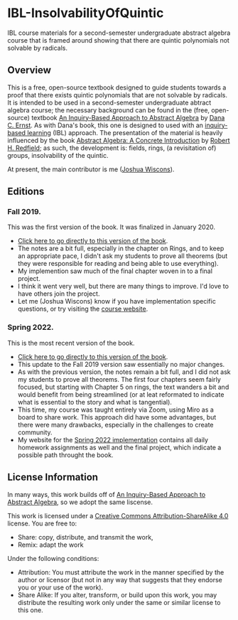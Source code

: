 # IBL-InsolvabilityOfQuintic
IBL course materials for a second-semester undergraduate abstract algebra course that is framed around showing that there are quintic polynomials not solvable by radicals. 

## Overview
This is a free, open-source textbook designed to guide students towards a proof that there exists quintic polynomials that are not solvable by radicals. It is intended to be used in a second-semester undergraduate abtract algebra course; the necessary background can be found in the (free, open-source) textbook [An Inquiry-Based Approach to Abstract Algebra](https://github.com/dcernst/IBL-AbstractAlgebra) by [Dana C. Ernst](http://danaernst.com). As with Dana's book, this one is designed to used with an [inquiry-based learning](http://maamathedmatters.blogspot.com/2013/05/what-heck-is-ibl.html) (IBL) approach. The presentation of the material is heavily influenced by the book [Abstract Algebra: A Concrete Introduction](https://www.amazon.com/Abstract-Algebra-Introduction-Robert-Redfield/dp/020143721X) by [Robert H. Redfield](https://www.hamilton.edu/academics/our-faculty/directory/faculty-detail/robert-redfield); as such, the development is: fields, rings, (a revisitation of) groups, insolvability of the quintic.

At present, the main contributor is me ([Joshua Wiscons](http://webpages.csus.edu/wiscons/)).

## Editions
### Fall 2019.
This was the first version of the book. It was finalized in January 2020. 
- [Click here to go directly to this version of the book](https://github.com/jwiscons/IBL-InsolvabilityOfQuintic/blob/master/Fall2019/IBL-InsolvabilityOfQuintic.pdf).
- The notes are a bit full, especially in the chapter on Rings, and to keep an appropriate pace, I didn't ask my students to prove all theorems (but they were responsible for reading and being able to use everything). 
- My implemention saw much of the final chapter woven in to a final project.
- I think it went very well, but there are many things to improve. I'd love to have others join the project.
- Let me (Joshua Wiscons) know if you have implementation specific questions, or try visiting the [course website](http://webpages.csus.edu/wiscons/teaching/math110B_f19.html).

### Spring 2022.
This is the most recent version of the book. 
- [Click here to go directly to this version of the book](https://github.com/jwiscons/IBL-InsolvabilityOfQuintic/blob/master/Spring2022/IBL-InsolvabilityOfQuintic.pdf).
- This update to the Fall 2019 version saw essentially no major changes.
- As with the previous version, the notes remain a bit full, and I did not ask my students to prove all theorems. The first four chapters seem fairly focused, but starting with Chapter 5 on rings, the text wanders a bit and would benefit from being streamlined (or at leat reformated to indicate what is essential to the story and what is tangential).
- This time, my course was taught entirely via Zoom, using Miro as a board to share work. This approach did have some advantages, but there were many drawbacks, especially in the challenges to create community. 
- My website for the [Spring 2022 implementation](http://webpages.csus.edu/wiscons/teaching/math110B-s22.html) contains all daily homework assignments as well and the final project, which indicate a possible path throught the book. 

## License Information
In many ways, this work builds off of [An Inquiry-Based Approach to Abstract Algebra](https://github.com/dcernst/IBL-AbstractAlgebra), so we adopt the same liscense. 

This work is licensed under a [Creative Commons Attribution-ShareAlike 4.0](https://creativecommons.org/licenses/by-sa/4.0/) license.  You are free to:

* Share: copy, distribute, and transmit the work,
* Remix: adapt the work

Under the following conditions:

* Attribution: You must attribute the work in the manner specified by the author or licensor (but not in any way that suggests that they endorse you or your use of the work).
* Share Alike: If you alter, transform, or build upon this work, you may distribute the resulting work only under the same or similar license to this one.
 
